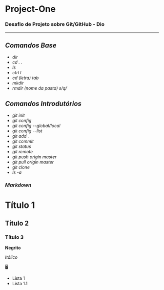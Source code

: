 # Project-One
### Desafio de Projeto sobre Git/GitHub - Dio
---
## _Comandos Base_

- _dir_
- _cd . ._ 
- _ls_                      
- _ctrl l_
- _cd (letra) tab_
- _mkdir_
- _rmdir (nome da pasta) s/q/_

## _Comandos Introdutórios_

- _git init_
- _git config_
- _git config --global/local_
- _git config --list_
- _git add ._
- _git commit_
- _git status_
- _git remote_
- _git push origin master_
- _git pull origin master_
- _git clone_
- _ls -a_


### _Markdown_

# Título 1
## Título 2
### Título 3

**Negrito**

_Itálico_

🖥️

 - Lista 1
 - Lista 1.1

